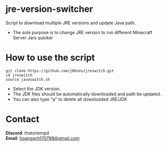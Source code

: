# jre-version-switcher
 Script to download multiple JRE versions and update Java path.
 - The sole purpose is to change JRE version to run different Minecraft Server Jars quicker

# How to use the script

```
git clone https://github.com/j0hnVu/jreswitch.git
cd jreswitch
source javaswitch.sh
```

- Select the JDK version.
- The JDK files should be automatically downloaded and path be updated.
- You can also type "p" to delete all downloaded JRE/JDK


# Contact
**Discord**: thatonempd <br/>
**Email**: hoanganh170788@gmail.com
